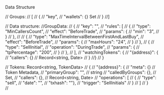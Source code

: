 Data Structure

// Groups:
// [
// {
// "key",
// "wallets": {} Set<string>
// }
//]

// Data structure:
//GroupData:
// {
// "key": "",
// "rules": [
// {
// "type": "MinCallersCount",
// "effect": "BeforeTrade",
// "params": {
// "min": "3",
// }
// },
//
// {
// "type": "MaxTimeIntervalBetweenFirstAndLastBuy",
// "effect": "BeforeTrade",
// "params": {
// "maxHours": "24",
// }
// },
// {
// "type": "SellInitial",
// "operation": "DuringTrade",
// "params": {
// "tpPercentage": "200",
// }
// },
// ],
// "watchingTokens": {
// "{address}": {
// "callers": {} // Record<string, Date>
// }
//}
// }

// Tokens: Record<string, TokenData>
// {
// "{address}": {
// "meta": {} // Token Metadata,
// "primaryGroup": "", // string
// "calledByGroups": {}, // Set<string>,
// "callers": {}, // Record<string, Date>
// "operations": [
// {
// "type": "sell",
// "date": "",
// "txhash": ""},
// "trigger": "SellInitials"
// }
// ]
// }  
//
